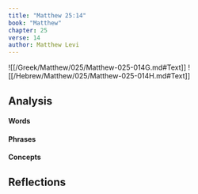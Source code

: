 ```yaml
---
title: "Matthew 25:14"
book: "Matthew"
chapter: 25
verse: 14
author: Matthew Levi
---
```

![[/Greek/Matthew/025/Matthew-025-014G.md#Text]]
![[/Hebrew/Matthew/025/Matthew-025-014H.md#Text]]

## Analysis

#### Words

#### Phrases

#### Concepts

## Reflections
